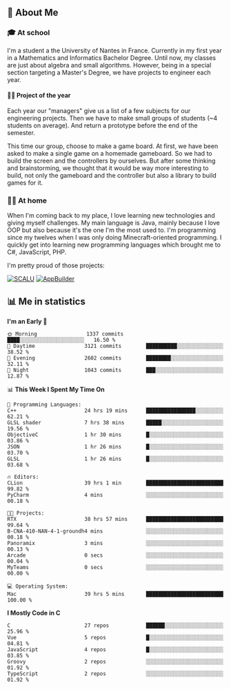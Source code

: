 ## 👀 About Me

### 🎓 At school

I'm a student a the University of Nantes in France. Currently in my first year in a Mathematics and Informatics Bachelor Degree. Until now, my classes are just about algebra and small algorithms. However, being in a special section targeting a Master's Degree, we have projects to engineer each year. 

#### 🔧🔬 Project of the year

Each year our "managers" give us a list of a few subjects for our engineering projects. Then we have to make small groups of students (~4 students on average). And return a prototype before the end of the semester.

This time our group, choose to make a game board. At first, we have been asked to make a single game on a homemade gameboard. So we had to build the screen and the controllers by ourselves. 
But after some thinking and brainstorming, we thought that it would be way more interesting to build, not only the gameboard and the controller but also a library to build games for it.

### 👨‍💻 At home

When I'm coming back to my place, I love learning new technologies and giving myself challenges. My main language is Java, mainly because I love OOP but also because it's the one I'm the most used to. I'm programming since my twelves when I was only doing Minecraft-oriented programming.  I quickly get into learning new programming languages which brought me to C#, JavaScript, PHP. 

I'm pretty proud of those projects:

[![SCALU](https://github-readme-stats.vercel.app/api/pin?username=renardfute&repo=SCALU)](https://github.com/renardfute/scalu)
[![AppBuilder](https://github-readme-stats.vercel.app/api/pin?username=pulsedev2&repo=AppBuilder)](https://github.com/pulsedev2/AppBuilder)

## 📊 Me in statistics
<!--START_SECTION:waka-->
**I'm an Early 🐤** 

```text
🌞 Morning                1337 commits        ████░░░░░░░░░░░░░░░░░░░░░   16.50 % 
🌆 Daytime                3121 commits        ██████████░░░░░░░░░░░░░░░   38.52 % 
🌃 Evening                2602 commits        ████████░░░░░░░░░░░░░░░░░   32.11 % 
🌙 Night                  1043 commits        ███░░░░░░░░░░░░░░░░░░░░░░   12.87 % 
```


📊 **This Week I Spent My Time On** 

```text
💬 Programming Languages: 
C++                      24 hrs 19 mins      ████████████████░░░░░░░░░   62.21 % 
GLSL shader              7 hrs 38 mins       █████░░░░░░░░░░░░░░░░░░░░   19.56 % 
ObjectiveC               1 hr 30 mins        █░░░░░░░░░░░░░░░░░░░░░░░░   03.86 % 
JSON                     1 hr 26 mins        █░░░░░░░░░░░░░░░░░░░░░░░░   03.70 % 
GLSL                     1 hr 26 mins        █░░░░░░░░░░░░░░░░░░░░░░░░   03.68 % 

🔥 Editors: 
CLion                    39 hrs 1 min        █████████████████████████   99.82 % 
PyCharm                  4 mins              ░░░░░░░░░░░░░░░░░░░░░░░░░   00.18 % 

🐱‍💻 Projects: 
RTX                      38 hrs 57 mins      █████████████████████████   99.64 % 
B-CNA-410-NAN-4-1-groundh4 mins              ░░░░░░░░░░░░░░░░░░░░░░░░░   00.18 % 
Panoramix                3 mins              ░░░░░░░░░░░░░░░░░░░░░░░░░   00.13 % 
Arcade                   0 secs              ░░░░░░░░░░░░░░░░░░░░░░░░░   00.04 % 
MyTeams                  0 secs              ░░░░░░░░░░░░░░░░░░░░░░░░░   00.00 % 

💻 Operating System: 
Mac                      39 hrs 5 mins       █████████████████████████   100.00 % 
```

**I Mostly Code in C** 

```text
C                        27 repos            ██████░░░░░░░░░░░░░░░░░░░   25.96 % 
Vue                      5 repos             █░░░░░░░░░░░░░░░░░░░░░░░░   04.81 % 
JavaScript               4 repos             █░░░░░░░░░░░░░░░░░░░░░░░░   03.85 % 
Groovy                   2 repos             ░░░░░░░░░░░░░░░░░░░░░░░░░   01.92 % 
TypeScript               2 repos             ░░░░░░░░░░░░░░░░░░░░░░░░░   01.92 % 
```




<!--END_SECTION:waka-->
